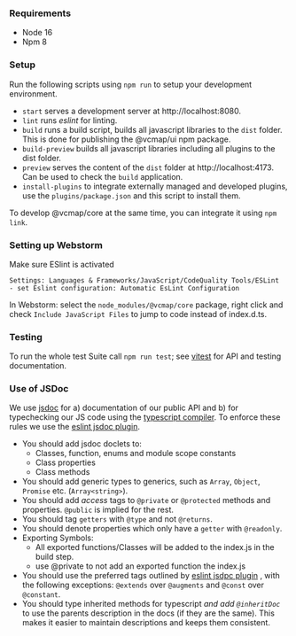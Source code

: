 
### Requirements
- Node 16
- Npm 8

### Setup
Run the following scripts using `npm run` to setup your development environment.
- `start` serves a development server at http://localhost:8080.
- `lint` runs _eslint_ for linting.
- `build` runs a build script, builds all javascript libraries to the `dist` folder. This is done for publishing the 
@vcmap/ui npm package.
- `build-preview` builds all javascript libraries including all plugins to the dist folder.
- `preview` serves the content of the `dist` folder at http://localhost:4173. Can be used to check the `build` application.
- `install-plugins` to integrate externally managed and developed plugins, use the `plugins/package.json` and this script to 
install them. 

To develop @vcmap/core at the same time, you can integrate it using `npm link`.

### Setting up Webstorm
Make sure ESlint is activated
```
Settings: Languages & Frameworks/JavaScript/CodeQuality Tools/ESLint
- set Eslint configuration: Automatic EsLint Configuration
```
In Webstorm: select the `node_modules/@vcmap/core` package, right click and check `Include JavaScript Files` to jump
to code instead of index.d.ts.

### Testing
To run the whole test Suite call `npm run test`; see [vitest](https://vitest.dev/) for API and testing documentation.

### Use of JSDoc
We use [jsdoc](https://jsdoc.app/) for a) documentation of our public API and b) for typechecking our
JS code using the [typescript compiler](https://www.typescriptlang.org/docs/handbook/type-checking-javascript-files.html).
To enforce these rules we use the [eslint jsdoc plugin](https://github.com/gajus/eslint-plugin-jsdoc#readme).
- You should add jsdoc doclets to:
    - Classes, function, enums and module scope constants
    - Class properties
    - Class methods
- You should add generic types to generics, such as `Array`, `Object`, `Promise` etc. (`Array<string>`).
- You should add _access_ tags to `@private` or `@protected` methods and properties. `@public` is implied
  for the rest.
- You should tag `getters` with `@type` and not `@returns`.
- You should denote properties which only have a `getter` with `@readonly`.
- Exporting Symbols:
  - All exported functions/Classes will be added to the index.js in the build step.
  - use @private to not add an exported function the index.js
- You should use the preferred tags outlined by [eslint jsdpc plugin](https://github.com/gajus/eslint-plugin-jsdoc#default-preferred-aliases)
  , with the following exceptions: `@extends` over `@augments` and `@const` over `@constant`.
- You should type inherited methods for typescript _and add `@inheritDoc`_ to use the
  parents description in the docs (if they are the same). This makes it easier to maintain descriptions
  and keeps them consistent.
